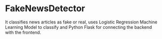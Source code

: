 # FakeNewsDetector
It classifies news articles as fake or real, uses Logistic Regression Machine Learning Model to classify and Python Flask for connecting the backend with the frontend.
